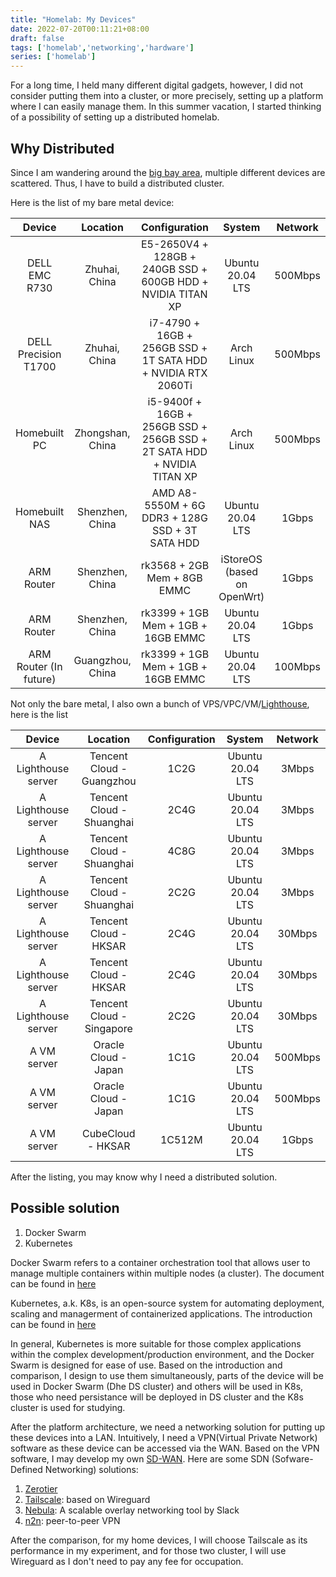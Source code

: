 ```yaml
---
title: "Homelab: My Devices"
date: 2022-07-20T00:11:21+08:00
draft: false
tags: ['homelab','networking','hardware']
series: ['homelab']
---
```


<!--more-->

For a long time, I held many different digital gadgets, however, I did not consider putting them into a cluster, or more precisely, setting up a platform where I can easily manage them. In this summer vacation, I started thinking of a possibility of setting up a distributed homelab.

## Why Distributed

Since I am wandering around the [big bay area](https://en.wikipedia.org/wiki/Guangdong%E2%80%93Hong_Kong%E2%80%93Macao_Greater_Bay_Area), multiple different devices are scattered.  Thus, I have to build a distributed cluster.

Here is the list of my bare metal device:

| Device | Location | Configuration | System | Network | 
| :----: | :------: | :-----------: | :----: | :-----: |
| DELL EMC R730 | Zhuhai, China | E5-2650V4 + 128GB + 240GB SSD + 600GB HDD + NVIDIA TITAN XP | Ubuntu 20.04 LTS | 500Mbps |
| DELL Precision T1700 | Zhuhai, China | i7-4790 + 16GB + 256GB SSD + 1T SATA HDD + NVIDIA RTX 2060Ti | Arch Linux | 500Mbps | 
| Homebuilt PC | Zhongshan, China | i5-9400f + 16GB + 256GB SSD + 256GB SSD + 2T SATA HDD + NVIDIA TITAN XP | Arch Linux | 500Mbps |
| Homebuilt NAS | Shenzhen, China | AMD A8-5550M + 6G DDR3 + 128G SSD + 3T SATA HDD |Ubuntu 20.04 LTS | 1Gbps |
| ARM Router | Shenzhen, China | rk3568 + 2GB Mem + 8GB EMMC | iStoreOS (based on OpenWrt) | 1Gbps |
| ARM Router | Shenzhen, China | rk3399 + 1GB Mem + 1GB + 16GB EMMC | Ubuntu 20.04 LTS | 1Gbps |
| ARM Router (In future) | Guangzhou, China | rk3399 + 1GB Mem + 1GB + 16GB EMMC | Ubuntu 20.04 LTS | 100Mbps |

Not only the bare metal, I also own a bunch of VPS/VPC/VM/[Lighthouse](https://www.tencentcloud.com/products/lighthouse), here is the list

| Device | Location | Configuration | System | Network | 
| :----: | :------: | :-----------: | :----: | :-----: |
| A Lighthouse server | Tencent Cloud - Guangzhou | 1C2G | Ubuntu 20.04 LTS | 3Mbps |
| A Lighthouse server | Tencent Cloud - Shuanghai | 2C4G | Ubuntu 20.04 LTS | 3Mbps |
| A Lighthouse server | Tencent Cloud - Shuanghai | 4C8G | Ubuntu 20.04 LTS | 3Mbps |
| A Lighthouse server | Tencent Cloud - Shuanghai | 2C2G | Ubuntu 20.04 LTS | 3Mbps |
| A Lighthouse server | Tencent Cloud - HKSAR | 2C4G | Ubuntu 20.04 LTS | 30Mbps |
| A Lighthouse server | Tencent Cloud - HKSAR | 2C4G | Ubuntu 20.04 LTS | 30Mbps |
| A Lighthouse server | Tencent Cloud - Singapore | 2C2G | Ubuntu 20.04 LTS | 30Mbps |
| A VM server | Oracle Cloud - Japan | 1C1G | Ubuntu 20.04 LTS | 500Mbps |
| A VM server | Oracle Cloud - Japan | 1C1G | Ubuntu 20.04 LTS | 500Mbps |
| A VM server | CubeCloud - HKSAR | 1C512M | Ubuntu 20.04 LTS | 1Gbps |

After the listing, you may know why I need a distributed solution.

## Possible solution 

1. Docker Swarm
2. Kubernetes

Docker Swarm refers to a container orchestration tool that allows user to manage multiple containers within multiple nodes (a cluster). The document can be found in [here](https://docs.docker.com/engine/swarm/)

Kubernetes, a.k. K8s, is an open-source system for automating deployment, scaling and managerment of containerized applications. The introduction can be found in [here](https://kubernetes.io/docs/home/)

In general, Kubernetes is more suitable for those complex applications within the complex development/production environment, and the Docker Swarm is designed for ease of use. Based on the introduction and comparison, I design to use them simultaneously, parts of the device will be used in Docker Swarm (Dhe DS cluster) and others will be used in K8s, those who need persistance will be deployed in DS cluster and the K8s cluster is used for studying.

After the platform architecture, we need a networking solution for putting up these devices into a LAN. Intuitively, I need a VPN(Virtual Private Network) software as these device can be accessed via the WAN. Based on the VPN software, I may develop my own [SD-WAN](https://en.wikipedia.org/wiki/Software-defined_networking). Here are some SDN (Sofware-Defined Networking) solutions:

1. [Zerotier](https://www.zerotier.com/)
2. [Tailscale](http://tailscale.com/): based on Wireguard
3. [Nebula](https://github.com/slackhq/nebula): A scalable overlay networking tool by Slack
4. [n2n](https://github.com/ntop/n2n): peer-to-peer VPN

After the comparison, for my home devices, I will choose Tailscale as its performance in my experiment, and for those two cluster, I will use Wireguard as I don't need to pay any fee for occupation. 







